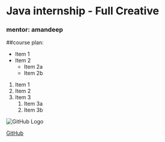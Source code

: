 # Java internship - Full Creative

### mentor: amandeep

##course plan:
   
* Item 1
* Item 2
  * Item 2a
  * Item 2b
  
1. Item 1
1. Item 2
1. Item 3
   1. Item 3a
   1. Item 3b  
   
![GitHub Logo](/images/logo.png)

[GitHub](http://github.com)